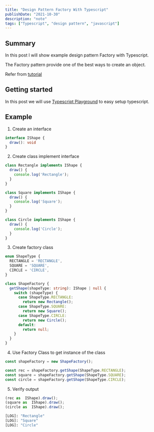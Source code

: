 ```yaml
---
title: "Design Pattern Factory With Typescript"
publishDate: "2021-10-30"
description: "note"
tags: ["Typescript", "design pattern", "javascript"]
---
```


## Summary
In this post I will show example design pattern Factory with Typescript.

The Factory pattern provide one of the best ways to create an object.

Refer from [tutorial](https://www.tutorialspoint.com/design_pattern/factory_pattern.htm)

## Getting started

In this post we will use [Typescript Playground](https://www.typescriptlang.org/play) to easy setup typescript. 

## Example

1. Create an interface

```ts
interface IShape {
  draw(): void
}
```

2. Create class implement interface

```ts
class Rectangle implements IShape {
  draw() {
    console.log('Rectangle');
  }
}

class Square implements IShape {
  draw() {
    console.log('Square');
  }
}

class Circle implements IShape {
  draw() {
    console.log('Circle');
  }
}
```

3. Create factory class

```ts
enum ShapeType {
  RECTANGLE = 'RECTANGLE',
  SQUARE = 'SQUARE',
  CIRCLE = 'CIRCLE',
}

class ShapeFactory {
  getShape(shapeType: string): IShape | null {
    switch (shapeType) {
      case ShapeType.RECTANGLE:
        return new Rectangle();
      case ShapeType.SQUARE:
        return new Square();
      case ShapeType.CIRCLE:
        return new Circle();
      default:
        return null;
    }
  }
}
```

4. Use Factory Class to get instance of the class

```ts
const shapeFactory = new ShapeFactory();

const rec = shapeFactory.getShape(ShapeType.RECTANGLE);
const square = shapeFactory.getShape(ShapeType.SQUARE);
const circle = shapeFactory.getShape(ShapeType.CIRCLE);
```

5. Verify output

```ts
(rec as  IShape).draw();
(square as  IShape).draw();
(circle as  IShape).draw();
```

```bash
[LOG]: "Rectangle" 
[LOG]: "Square" 
[LOG]: "Circle"
```
